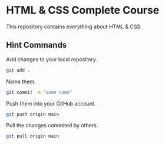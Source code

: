 # HTML & CSS Complete Course

This repository contains everything about HTML & CSS.

## Hint Commands

Add changes to your local repository.

```bash
git add .

```

Name them.

```bash
git commit -m "some name"
```

Push them into your GitHub account.

```bash
git push origin main

```

Pull the changes commited by others.

```bash
git pull origin main

```

